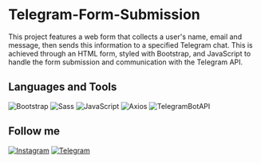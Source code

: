 # Telegram-Form-Submission
This project features a web form that collects a user's name, email and message, then sends this information to a specified Telegram chat. This is achieved through an HTML form, styled with Bootstrap, and JavaScript to handle the form submission and communication with the Telegram API.

## Languages and Tools

![Bootstrap](https://img.shields.io/badge/-Bootstrap-090909?style=for-the-badge&logo=bootstrap&logoColor=7B00FF)
![Sass](https://img.shields.io/badge/-Sass-090909?style=for-the-badge&logo=sass&logoColor=FF00B3)
![JavaScript](https://img.shields.io/badge/-JavaScript-090909?style=for-the-badge&logo=javascript&logoColor=F6FF00)
![Axios](https://img.shields.io/badge/-Axios-090909?style=for-the-badge&logo=axios&logoColor=6000C7)
![TelegramBotAPI](https://img.shields.io/badge/-TelegramAPI-090909?style=for-the-badge&logo=telegram&logoColor=0BCAFF)


## Follow me

[![Instagram](https://img.shields.io/badge/-Instagram-090909?style=for-the-badge&logo=instagram&logoColor=AF0089)](https://www.instagram.com/arseniiusenko_/)
[![Telegram](https://img.shields.io/badge/-Telegram-090909?style=for-the-badge&logo=telegram&logoColor=00AAFF)](https://t.me/frontendwebapps)

